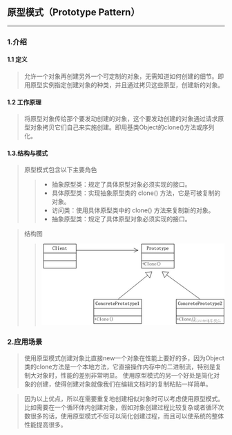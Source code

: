 ## 原型模式（Prototype Pattern） #
***
### 1.介绍
#### 1.1 定义
> 允许一个对象再创建另外一个可定制的对象，无需知道如何创建的细节。即用原型实例指定创建对象的种类，并且通过拷贝这些原型，创建新的对象。

#### 1.2 工作原理
> 将原型对象传给那个要发动创建的对象，这个要发动创建的对象通过请求原型对象拷贝它们自己来实施创建。即用基类Object的clone()方法或序列化。

#### 1.3.结构与模式
> 原型模式包含以下主要角色
>> * 抽象原型类：规定了具体原型对象必须实现的接口。
>> * 具体原型类：实现抽象原型类的 clone() 方法，它是可被复制的对象。
>> * 访问类：使用具体原型类中的 clone() 方法来复制新的对象。
>> * 抽象原型类：规定了具体原型对象必须实现的接口。

> 结构图
>> ![img.png](结构图.png)


### 2.应用场景
> 使用原型模式创建对象比直接new一个对象在性能上要好的多，因为Object类的clone方法是一个本地方法，它直接操作内存中的二进制流，特别是复制大对象时，性能的差别非常明显。
使用原型模式的另一个好处是简化对象的创建，使得创建对象就像我们在编辑文档时的复制粘贴一样简单。

> 因为以上优点，所以在需要重复地创建相似对象时可以考虑使用原型模式。比如需要在一个循环体内创建对象，假如对象创建过程比较复杂或者循环次数很多的话，使用原型模式不但可以简化创建过程，而且可以使系统的整体性能提高很多。